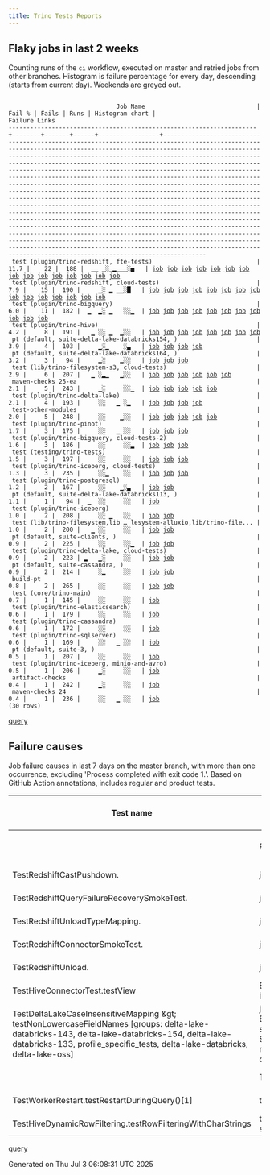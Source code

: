 ```yaml
---
title: Trino Tests Reports
---
```


## Flaky jobs in last 2 weeks

Counting runs of the `ci` workflow, executed on master and retried jobs from other branches.
Histogram is failure percentage for every day, descending (starts from current day).
Weekends are greyed out.
<pre><code>
                              Job Name                               | Fail % | Fails | Runs | Histogram chart |                                                                                                                                                                                                                                                                                                                                                                                                                                                                                                                                                                                                                  Failure Links                                                                                                                                                                                                                                                                                                                                                                                                                                                                                                                                                                                                                   
---------------------------------------------------------------------+--------+-------+------+-----------------+--------------------------------------------------------------------------------------------------------------------------------------------------------------------------------------------------------------------------------------------------------------------------------------------------------------------------------------------------------------------------------------------------------------------------------------------------------------------------------------------------------------------------------------------------------------------------------------------------------------------------------------------------------------------------------------------------------------------------------------------------------------------------------------------------------------------------------------------------------------------------------------------------------------------------------------------------------------------------------------------------------------------------------------------------------------------------------------------------------------------------------------------------------------------------------------------------------------------------------------------------
 test (plugin/trino-redshift, fte-tests)                             |   11.7 |    22 |  188 |  ▁▁ ▁░▁▂▁▁▁░▅   | <a href="https://github.com/trinodb/trino/actions/runs/16023456273/job/45205726341">job</a> <a href="https://github.com/trinodb/trino/actions/runs/16025498979/job/45212359945">job</a> <a href="https://github.com/trinodb/trino/actions/runs/16033868061/job/45240853712">job</a> <a href="https://github.com/trinodb/trino/actions/runs/15999825428/job/45131762223">job</a> <a href="https://github.com/trinodb/trino/actions/runs/15959045253/job/45009114158">job</a> <a href="https://github.com/trinodb/trino/actions/runs/15926066729/job/44923556717">job</a> <a href="https://github.com/trinodb/trino/actions/runs/15926066729/job/44923556717">job</a> <a href="https://github.com/trinodb/trino/actions/runs/15936168102/job/44956425311">job</a> <a href="https://github.com/trinodb/trino/actions/runs/15936168102/job/44956425311">job</a> <a href="https://github.com/trinodb/trino/actions/runs/15889672256/job/44809670690">job</a> <a href="https://github.com/trinodb/trino/actions/runs/15896116875/job/44828024660">job</a> <a href="https://github.com/trinodb/trino/actions/runs/15897809009/job/44833576851">job</a> <a href="https://github.com/trinodb/trino/actions/runs/15902903167/job/44850114803">job</a> <a href="https://github.com/trinodb/trino/actions/runs/15905751102/job/44860136463">job</a> <a href="https://github.com/trinodb/trino/actions/runs/15871345288/job/44748505239">job</a>  
 test (plugin/trino-redshift, cloud-tests)                           |    7.9 |    15 |  190 |     ▁░ ▂ ▁▁░█   | <a href="https://github.com/trinodb/trino/actions/runs/16023456273/job/45205726306">job</a> <a href="https://github.com/trinodb/trino/actions/runs/15959045253/job/45009114157">job</a> <a href="https://github.com/trinodb/trino/actions/runs/15896138402/job/44828091677">job</a> <a href="https://github.com/trinodb/trino/actions/runs/15897809009/job/44833576841">job</a> <a href="https://github.com/trinodb/trino/actions/runs/15901841160/job/44846536039">job</a> <a href="https://github.com/trinodb/trino/actions/runs/15902903167/job/44850114871">job</a> <a href="https://github.com/trinodb/trino/actions/runs/15905751102/job/44860136483">job</a> <a href="https://github.com/trinodb/trino/actions/runs/15886817276/job/44800773860">job</a> <a href="https://github.com/trinodb/trino/actions/runs/15839634595/job/44649849313">job</a> <a href="https://github.com/trinodb/trino/actions/runs/15819221690/job/44584413688">job</a> <a href="https://github.com/trinodb/trino/actions/runs/15830473149/job/44621701352">job</a> <a href="https://github.com/trinodb/trino/actions/runs/15831865814/job/44626342717">job</a> <a href="https://github.com/trinodb/trino/actions/runs/15800595320/job/44538286872">job</a> <a href="https://github.com/trinodb/trino/actions/runs/15800597108/job/44538290780">job</a> <a href="https://github.com/trinodb/trino/actions/runs/15748059124/job/44388013202">job</a>  
 test (plugin/trino-bigquery)                                        |    6.0 |    11 |  182 |  ▁  ▂░ ▁   ░░▁  | <a href="https://github.com/trinodb/trino/actions/runs/16018873103/job/45190951431">job</a> <a href="https://github.com/trinodb/trino/actions/runs/16021342174/job/45198930971">job</a> <a href="https://github.com/trinodb/trino/actions/runs/15950369323/job/44989547612">job</a> <a href="https://github.com/trinodb/trino/actions/runs/15958527251/job/45007966244">job</a> <a href="https://github.com/trinodb/trino/actions/runs/15908415426/job/44869377041">job</a> <a href="https://github.com/trinodb/trino/actions/runs/15908415426/job/44869377041">job</a> <a href="https://github.com/trinodb/trino/actions/runs/15908415426/job/44878330940">job</a> <a href="https://github.com/trinodb/trino/actions/runs/15908415426/job/44878330940">job</a> <a href="https://github.com/trinodb/trino/actions/runs/15886817276/job/44800773778">job</a> <a href="https://github.com/trinodb/trino/actions/runs/15775595195/job/44469286896">job</a> <a href="https://github.com/trinodb/trino/actions/runs/15763669665/job/44435748389">job</a>                                                                                                                                                                                                                                                                                                                                  
 test (plugin/trino-hive)                                            |    4.2 |     8 |  191 |   ▁ ░░ ▁  ▁░░   | <a href="https://github.com/trinodb/trino/actions/runs/16016164840/job/45183141123">job</a> <a href="https://github.com/trinodb/trino/actions/runs/15996482426/job/45121060093">job</a> <a href="https://github.com/trinodb/trino/actions/runs/15965858549/job/45026092637">job</a> <a href="https://github.com/trinodb/trino/actions/runs/15901841160/job/44846536000">job</a> <a href="https://github.com/trinodb/trino/actions/runs/15908415426/job/44869377095">job</a> <a href="https://github.com/trinodb/trino/actions/runs/15908415426/job/44869377095">job</a> <a href="https://github.com/trinodb/trino/actions/runs/15886817276/job/44800773811">job</a> <a href="https://github.com/trinodb/trino/actions/runs/15831865814/job/44626342663">job</a>                                                                                                                                                                                                                                                                                                                                                                                                                                                                                                                                                                                  
 pt (default, suite-delta-lake-databricks154, )                      |    3.9 |     4 |  103 |     ▁░▁    ░▃   | <a href="https://github.com/trinodb/trino/actions/runs/15959045253/job/45009279581">job</a> <a href="https://github.com/trinodb/trino/actions/runs/15926066729/job/44924076929">job</a> <a href="https://github.com/trinodb/trino/actions/runs/15926066729/job/44924076929">job</a> <a href="https://github.com/trinodb/trino/actions/runs/15800595320/job/44538401696">job</a>                                                                                                                                                                                                                                                                                                                                                                                                                                                                                                                                                                                                                                                                                                                                                                                                                                                                                                                  
 pt (default, suite-delta-lake-databricks164, )                      |    3.2 |     3 |   94 |     ▂░    ▂░░   | <a href="https://github.com/trinodb/trino/actions/runs/15949758160/job/44988460044">job</a> <a href="https://github.com/trinodb/trino/actions/runs/15950369323/job/44989696993">job</a> <a href="https://github.com/trinodb/trino/actions/runs/15819221690/job/44585130461">job</a>                                                                                                                                                                                                                                                                                                                                                                                                                                                                                                                                                                                                                                                                                                                                                                                                                                                                                                                                                                                                  
 test (lib/trino-filesystem-s3, cloud-tests)                         |    2.9 |     6 |  207 |   ▁ ░▂▁   ▁░░   | <a href="https://github.com/trinodb/trino/actions/runs/15994141271/job/45113627091">job</a> <a href="https://github.com/trinodb/trino/actions/runs/15943661360/job/44974991932">job</a> <a href="https://github.com/trinodb/trino/actions/runs/15943661360/job/44974991932">job</a> <a href="https://github.com/trinodb/trino/actions/runs/15926066729/job/44923556622">job</a> <a href="https://github.com/trinodb/trino/actions/runs/15926066729/job/44923556622">job</a> <a href="https://github.com/trinodb/trino/actions/runs/15819221690/job/44584413604">job</a>                                                                                                                                                                                                                                                                                                                                                                                                                                                                                                                                                                                                                                                                                                                                                  
 maven-checks 25-ea                                                  |    2.1 |     5 |  243 |     ▁░     ░░▁  | <a href="https://github.com/trinodb/trino/actions/runs/16033651805/job/45240080459">job</a> <a href="https://github.com/trinodb/trino/actions/runs/15980909482/job/45074841597">job</a> <a href="https://github.com/trinodb/trino/actions/runs/15949758160/job/44988278589">job</a> <a href="https://github.com/trinodb/trino/actions/runs/15779427537/job/44481173520">job</a> <a href="https://github.com/trinodb/trino/actions/runs/15779427537/job/44481173520">job</a>                                                                                                                                                                                                                                                                                                                                                                                                                                                                                                                                                                                                                                                                                                                                                                                                                                  
 test (plugin/trino-delta-lake)                                      |    2.1 |     4 |  193 |     ░░   ▁ ░▂   | <a href="https://github.com/trinodb/trino/actions/runs/15902903167/job/44850114747">job</a> <a href="https://github.com/trinodb/trino/actions/runs/15852631637/job/44689925170">job</a> <a href="https://github.com/trinodb/trino/actions/runs/15800799800/job/44538707082">job</a> <a href="https://github.com/trinodb/trino/actions/runs/15800799800/job/44538707082">job</a>                                                                                                                                                                                                                                                                                                                                                                                                                                                                                                                                                                                                                                                                                                                                                                                                                                                                                                                  
 test-other-modules                                                  |    2.0 |     5 |  248 |     ░░    ▁░░   | <a href="https://github.com/trinodb/trino/actions/runs/16025498979/job/45212286548">job</a> <a href="https://github.com/trinodb/trino/actions/runs/15886817276/job/44800712900">job</a> <a href="https://github.com/trinodb/trino/actions/runs/15814676574/job/44571488868">job</a> <a href="https://github.com/trinodb/trino/actions/runs/15814676574/job/44571488868">job</a> <a href="https://github.com/trinodb/trino/actions/runs/15763664078/job/44435672805">job</a>                                                                                                                                                                                                                                                                                                                                                                                                                                                                                                                                                                                                                                                                                                                                                                                                                                  
 test (plugin/trino-pinot)                                           |    1.7 |     3 |  175 |     ░░   ▁ ░░   | <a href="https://github.com/trinodb/trino/actions/runs/16033868061/job/45240853697">job</a> <a href="https://github.com/trinodb/trino/actions/runs/15865465671/job/44731430182">job</a> <a href="https://github.com/trinodb/trino/actions/runs/15852631637/job/44689925332">job</a>                                                                                                                                                                                                                                                                                                                                                                                                                                                                                                                                                                                                                                                                                                                                                                                                                                                                                                                                                                                                  
 test (plugin/trino-bigquery, cloud-tests-2)                         |    1.6 |     3 |  186 |     ░░     ░░▂  | <a href="https://github.com/trinodb/trino/actions/runs/15983513915/job/45083120570">job</a> <a href="https://github.com/trinodb/trino/actions/runs/15779427537/job/44481228319">job</a> <a href="https://github.com/trinodb/trino/actions/runs/15779427537/job/44481228319">job</a>                                                                                                                                                                                                                                                                                                                                                                                                                                                                                                                                                                                                                                                                                                                                                                                                                                                                                                                                                                                                  
 test (testing/trino-tests)                                          |    1.5 |     3 |  197 |     ░░     ░░   | <a href="https://github.com/trinodb/trino/actions/runs/16025498979/job/45212359962">job</a> <a href="https://github.com/trinodb/trino/actions/runs/15936139211/job/44956340095">job</a> <a href="https://github.com/trinodb/trino/actions/runs/15899680163/job/44839637817">job</a>                                                                                                                                                                                                                                                                                                                                                                                                                                                                                                                                                                                                                                                                                                                                                                                                                                                                                                                                                                                                  
 test (plugin/trino-iceberg, cloud-tests)                            |    1.3 |     3 |  235 |     ░░▁    ░░   | <a href="https://github.com/trinodb/trino/actions/runs/15931113196/job/44940372996">job</a> <a href="https://github.com/trinodb/trino/actions/runs/15931113196/job/44940372996">job</a> <a href="https://github.com/trinodb/trino/actions/runs/15830473149/job/44621701288">job</a>                                                                                                                                                                                                                                                                                                                                                                                                                                                                                                                                                                                                                                                                                                                                                                                                                                                                                                                                                                                                  
 test (plugin/trino-postgresql)                                      |    1.2 |     2 |  167 |     ░░    ▁░▃   | <a href="https://github.com/trinodb/trino/actions/runs/15830473149/job/44621701323">job</a> <a href="https://github.com/trinodb/trino/actions/runs/15800595320/job/44538286884">job</a>                                                                                                                                                                                                                                                                                                                                                                                                                                                                                                                                                                                                                                                                                                                                                                                                                                                                                                                                                                                                                                                                                  
 pt (default, suite-delta-lake-databricks113, )                      |    1.1 |     1 |   94 |  ▁  ░░     ░░   | <a href="https://github.com/trinodb/trino/actions/runs/16018873103/job/45191576727">job</a>                                                                                                                                                                                                                                                                                                                                                                                                                                                                                                                                                                                                                                                                                                                                                                                                                                                                                                                                                                                                                                                                                                                                                                  
 test (plugin/trino-iceberg)                                         |    1.0 |     2 |  208 |     ░░ ▁   ░░   | <a href="https://github.com/trinodb/trino/actions/runs/15896138402/job/44828091616">job</a> <a href="https://github.com/trinodb/trino/actions/runs/15901841160/job/44846536015">job</a>                                                                                                                                                                                                                                                                                                                                                                                                                                                                                                                                                                                                                                                                                                                                                                                                                                                                                                                                                                                                                                                                                  
 test (lib/trino-filesystem,lib … lesystem-alluxio,lib/trino-file... |    1.0 |     2 |  200 |   ▁ ░░     ░░   | <a href="https://github.com/trinodb/trino/actions/runs/15990281759/job/45102217403">job</a> <a href="https://github.com/trinodb/trino/actions/runs/15990281759/job/45102217403">job</a>                                                                                                                                                                                                                                                                                                                                                                                                                                                                                                                                                                                                                                                                                                                                                                                                                                                                                                                                                                                                                                                                                  
 pt (default, suite-clients, )                                       |    0.9 |     2 |  225 |     ░░     ░░▁  | <a href="https://github.com/trinodb/trino/actions/runs/15776359836/job/44472167960">job</a> <a href="https://github.com/trinodb/trino/actions/runs/15776359836/job/44472167960">job</a>                                                                                                                                                                                                                                                                                                                                                                                                                                                                                                                                                                                                                                                                                                                                                                                                                                                                                                                                                                                                                                                                                  
 test (plugin/trino-delta-lake, cloud-tests)                         |    0.9 |     2 |  223 | ▂   ▁░     ░░   | <a href="https://github.com/trinodb/trino/actions/runs/16040528506/job/45261051428">job</a> <a href="https://github.com/trinodb/trino/actions/runs/15957878635/job/45006529010">job</a>                                                                                                                                                                                                                                                                                                                                                                                                                                                                                                                                                                                                                                                                                                                                                                                                                                                                                                                                                                                                                                                                                  
 pt (default, suite-cassandra, )                                     |    0.9 |     2 |  214 |     ░▂     ░░   | <a href="https://github.com/trinodb/trino/actions/runs/15939077309/job/44964581752">job</a> <a href="https://github.com/trinodb/trino/actions/runs/15939077309/job/44964581752">job</a>                                                                                                                                                                                                                                                                                                                                                                                                                                                                                                                                                                                                                                                                                                                                                                                                                                                                                                                                                                                                                                                                                  
 build-pt                                                            |    0.8 |     2 |  265 |     ░░     ░░   | <a href="https://github.com/trinodb/trino/actions/runs/16021077839/job/45198103380">job</a> <a href="https://github.com/trinodb/trino/actions/runs/15980909482/job/45074841726">job</a>                                                                                                                                                                                                                                                                                                                                                                                                                                                                                                                                                                                                                                                                                                                                                                                                                                                                                                                                                                                                                                                                                  
 test (core/trino-main)                                              |    0.7 |     1 |  145 |     ░░     ░░   | <a href="https://github.com/trinodb/trino/actions/runs/15896116875/job/44828024575">job</a>                                                                                                                                                                                                                                                                                                                                                                                                                                                                                                                                                                                                                                                                                                                                                                                                                                                                                                                                                                                                                                                                                                                                                                  
 test (plugin/trino-elasticsearch)                                   |    0.6 |     1 |  179 |     ░░     ░░   | <a href="https://github.com/trinodb/trino/actions/runs/15889672256/job/44809670607">job</a>                                                                                                                                                                                                                                                                                                                                                                                                                                                                                                                                                                                                                                                                                                                                                                                                                                                                                                                                                                                                                                                                                                                                                                  
 test (plugin/trino-cassandra)                                       |    0.6 |     1 |  172 |     ░░     ░░   | <a href="https://github.com/trinodb/trino/actions/runs/15965465365/job/45025001028">job</a>                                                                                                                                                                                                                                                                                                                                                                                                                                                                                                                                                                                                                                                                                                                                                                                                                                                                                                                                                                                                                                                                                                                                                                  
 test (plugin/trino-sqlserver)                                       |    0.6 |     1 |  169 |     ░░   ▁ ░░   | <a href="https://github.com/trinodb/trino/actions/runs/15852631637/job/44689925350">job</a>                                                                                                                                                                                                                                                                                                                                                                                                                                                                                                                                                                                                                                                                                                                                                                                                                                                                                                                                                                                                                                                                                                                                                                  
 pt (default, suite-3, )                                             |    0.5 |     1 |  207 |     ░░     ░░   | <a href="https://github.com/trinodb/trino/actions/runs/16033868061/job/45241487096">job</a>                                                                                                                                                                                                                                                                                                                                                                                                                                                                                                                                                                                                                                                                                                                                                                                                                                                                                                                                                                                                                                                                                                                                                                  
 test (plugin/trino-iceberg, minio-and-avro)                         |    0.5 |     1 |  206 |     ▁░     ░░   | <a href="https://github.com/trinodb/trino/actions/runs/15949758160/job/44988301228">job</a>                                                                                                                                                                                                                                                                                                                                                                                                                                                                                                                                                                                                                                                                                                                                                                                                                                                                                                                                                                                                                                                                                                                                                                  
 artifact-checks                                                     |    0.4 |     1 |  242 |     ▁░     ░░   | <a href="https://github.com/trinodb/trino/actions/runs/15949758160/job/44988278583">job</a>                                                                                                                                                                                                                                                                                                                                                                                                                                                                                                                                                                                                                                                                                                                                                                                                                                                                                                                                                                                                                                                                                                                                                                  
 maven-checks 24                                                     |    0.4 |     1 |  236 |     ░░   ▁ ░░   | <a href="https://github.com/trinodb/trino/actions/runs/15852631637/job/44689817219">job</a>                                                                                                                                                                                                                                                                                                                                                                                                                                                                                                                                                                                                                                                                                                                                                                                                                                                                                                                                                                                                                                                                                                                                                                  
(30 rows)
</code></pre>
[query](https://github.com/trinodb/reports/blob/9734673bde09b2d9e3b5473d9e0dc0f9ad0855d1/sql/tests/jobs.sql)

## Failure causes

Job failure causes in last 7 days on the master branch, with more than one occurrence,
excluding 'Process completed with exit code 1.'.
Based on GitHub Action annotations, includes regular and product tests.

| Test name                                                                                                                                                                                                                      | Message                                                                                                                                                                                                                                                                                                                                     | Test failures | Run failures | % of runs | First seen at           | Last seen at            | Failure Links                                                                                                                                                                                                                                                                                                                                                                                                    |
| ------------------------------------------------------------------------------------------------------------------------------------------------------------------------------------------------------------------------------ | ------------------------------------------------------------------------------------------------------------------------------------------------------------------------------------------------------------------------------------------------------------------------------------------------------------------------------------------- | -------------:| ------------:| ---------:| ----------------------- | ----------------------- | ---------------------------------------------------------------------------------------------------------------------------------------------------------------------------------------------------------------------------------------------------------------------------------------------------------------------------------------------------------------------------------------------------------------- |
|                                                                                                                                                                                                                                | Process completed with exit code 255.                                                                                                                                                                                                                                                                                                       |             9 |            7 |       1.8 | 2025-06-26 08:29:42.000 | 2025-07-02 19:58:05.000 | <a href="https://github.com/trinodb/trino/actions/runs/15896138402/job/44828091677">job</a> <a href="https://github.com/trinodb/trino/actions/runs/15926066729/job/44923556717">job</a> <a href="https://github.com/trinodb/trino/actions/runs/15959045253/job/45009114157">job</a> <a href="https://github.com/trinodb/trino/actions/runs/15959045253/job/45009114158">job</a> <a href="https://github.com/trinodb/trino/actions/runs/15999825428/job/45131762223">job</a>  |
| TestRedshiftCastPushdown.                                                                                                                                                                                                      | java.sql.SQLException: The connection attempt failed.                                                                                                                                                                                                                                                                                       |             4 |            4 |       1.0 | 2025-06-26 09:23:53.000 | 2025-06-26 15:26:57.000 | <a href="https://github.com/trinodb/trino/actions/runs/15897809009/job/44833576841">job</a> <a href="https://github.com/trinodb/trino/actions/runs/15901841160/job/44846536039">job</a> <a href="https://github.com/trinodb/trino/actions/runs/15902903167/job/44850114871">job</a> <a href="https://github.com/trinodb/trino/actions/runs/15905751102/job/44860136483">job</a>                                                                                  |
| TestRedshiftQueryFailureRecoverySmokeTest.                                                                                                                                                                                     | java.sql.SQLException: The connection attempt failed.                                                                                                                                                                                                                                                                                       |             4 |            4 |       1.0 | 2025-06-26 07:58:44.000 | 2025-06-26 15:25:48.000 | <a href="https://github.com/trinodb/trino/actions/runs/15896116875/job/44828024660">job</a> <a href="https://github.com/trinodb/trino/actions/runs/15897809009/job/44833576851">job</a> <a href="https://github.com/trinodb/trino/actions/runs/15902903167/job/44850114803">job</a> <a href="https://github.com/trinodb/trino/actions/runs/15905751102/job/44860136463">job</a>                                                                                  |
| TestRedshiftUnloadTypeMapping.                                                                                                                                                                                                 | java.sql.SQLException: The connection attempt failed.                                                                                                                                                                                                                                                                                       |             4 |            4 |       1.0 | 2025-06-26 09:23:53.000 | 2025-06-26 15:26:57.000 | <a href="https://github.com/trinodb/trino/actions/runs/15897809009/job/44833576841">job</a> <a href="https://github.com/trinodb/trino/actions/runs/15901841160/job/44846536039">job</a> <a href="https://github.com/trinodb/trino/actions/runs/15902903167/job/44850114871">job</a> <a href="https://github.com/trinodb/trino/actions/runs/15905751102/job/44860136483">job</a>                                                                                  |
| TestRedshiftConnectorSmokeTest.                                                                                                                                                                                                | java.sql.SQLException: The connection attempt failed.                                                                                                                                                                                                                                                                                       |             3 |            3 |       0.8 | 2025-06-26 09:23:53.000 | 2025-06-26 13:26:56.000 | <a href="https://github.com/trinodb/trino/actions/runs/15897809009/job/44833576841">job</a> <a href="https://github.com/trinodb/trino/actions/runs/15901841160/job/44846536039">job</a> <a href="https://github.com/trinodb/trino/actions/runs/15902903167/job/44850114871">job</a>                                                                                                                                                                  |
| TestRedshiftUnload.                                                                                                                                                                                                            | java.sql.SQLException: The connection attempt failed.                                                                                                                                                                                                                                                                                       |             3 |            3 |       0.8 | 2025-06-26 09:23:53.000 | 2025-06-26 13:26:56.000 | <a href="https://github.com/trinodb/trino/actions/runs/15897809009/job/44833576841">job</a> <a href="https://github.com/trinodb/trino/actions/runs/15901841160/job/44846536039">job</a> <a href="https://github.com/trinodb/trino/actions/runs/15902903167/job/44850114871">job</a>                                                                                                                                                                  |
| TestHiveConnectorTest.testView                                                                                                                                                                                                 | Error listing tables for catalog hive\_bucketed: io.trino.spi.TrinoException: Could not read table schema                                                                                                                                                                                                                                   |             2 |            2 |       0.5 | 2025-06-26 17:47:34.000 | 2025-07-01 10:39:12.000 | <a href="https://github.com/trinodb/trino/actions/runs/15908415426/job/44869377095">job</a> <a href="https://github.com/trinodb/trino/actions/runs/15996482426/job/45121060093">job</a>                                                                                                                                                                                                                                                  |
| TestDeltaLakeCaseInsensitiveMapping \&gt; testNonLowercaseFieldNames \[groups: delta-lake-databricks-143, delta-lake-databricks-154, delta-lake-databricks-133, profile\_specific\_tests, delta-lake-databricks, delta-lake-oss\] | java.sql.SQLException: \[Databricks\]\[JDBCDriver\]\(500051\) ERROR processing query/statement. Error Code: 0, SQL state: 42000, Query: CREATE TAB\*\*\*, Error message from Server: org.apache.hive.service.cli.HiveSQLException: Error running query: java.lang.RuntimeException: org.apache.hadoop.hive.ql.metadata.HiveException\&lt;br/\&gt; |             2 |            2 |       0.5 | 2025-06-27 12:39:22.000 | 2025-06-29 20:45:57.000 | <a href="https://github.com/trinodb/trino/actions/runs/15926066729/job/44924076929">job</a> <a href="https://github.com/trinodb/trino/actions/runs/15959045253/job/45009279581">job</a>                                                                                                                                                                                                                                                  |
|                                                                                                                                                                                                                                | The action has timed out.                                                                                                                                                                                                                                                                                                                   |             2 |            1 |       0.3 | 2025-06-30 18:46:52.000 | 2025-06-30 18:46:52.000 | <a href="https://github.com/trinodb/trino/actions/runs/15980909482/job/45074841597">job</a> <a href="https://github.com/trinodb/trino/actions/runs/15980909482/job/45074841726">job</a>                                                                                                                                                                                                                                                  |
| TestWorkerRestart.testRestartDuringQuery\(\)\[1\]                                                                                                                                                                              | testRestartDuringQuery\(\) timed out after 90 seconds                                                                                                                                                                                                                                                                                       |             2 |            2 |       0.5 | 2025-06-27 21:47:08.000 | 2025-07-02 13:13:56.000 | <a href="https://github.com/trinodb/trino/actions/runs/15936139211/job/44956340095">job</a> <a href="https://github.com/trinodb/trino/actions/runs/16025498979/job/45212359962">job</a>                                                                                                                                                                                                                                                  |
| TestHiveDynamicRowFiltering.testRowFilteringWithCharStrings                                                                                                                                                                    | testRowFilteringWithCharStrings\(\) timed out after 30 seconds                                                                                                                                                                                                                                                                              |             2 |            2 |       0.5 | 2025-06-26 12:52:25.000 | 2025-07-02 04:56:04.000 | <a href="https://github.com/trinodb/trino/actions/runs/15901841160/job/44846536000">job</a> <a href="https://github.com/trinodb/trino/actions/runs/16016164840/job/45183141123">job</a>                                                                                                                                                                                                                                                  |

[query](https://github.com/trinodb/reports/blob/9734673bde09b2d9e3b5473d9e0dc0f9ad0855d1/sql/tests/annotations.sql)

Generated on Thu Jul  3 06:08:31 UTC 2025
